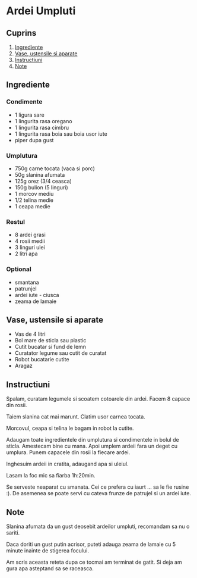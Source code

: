 # Ardei Umpluti

## Cuprins

1. [Ingrediente](#ingrediente)
2. [Vase, ustensile si aparate](#vase-ustensile-aparate)
3. [Instructiuni](#instructiuni)
4. [Note](#note)

<a id="ingrediente"></a>

## Ingrediente

### Condimente

- 1 ligura sare
- 1 lingurita rasa oregano
- 1 lingurita rasa cimbru
- 1 lingurita rasa boia sau boia usor iute
- piper dupa gust

### Umplutura

- 750g carne tocata (vaca si porc)
- 50g slanina afumata
- 125g orez (3/4 ceasca)
- 150g bulion (5 linguri)
- 1 morcov mediu
- 1/2 telina medie
- 1 ceapa medie

### Restul

- 8 ardei grasi
- 4 rosii medii
- 3 linguri ulei
- 2 litri apa

### Optional

- smantana
- patrunjel
- ardei iute - ciusca
- zeama de lamaie

<a id="vase-ustensile-aparate"></a>

## Vase, ustensile si aparate

- Vas de 4 litri
- Bol mare de sticla sau plastic
- Cutit bucatar si fund de lemn
- Curatator legume sau cutit de curatat
- Robot bucatarie cutite
- Aragaz

<a id="instructiuni"></a>

## Instructiuni

Spalam, curatam legumele si scoatem cotoarele din ardei.
Facem 8 capace din rosii.

Taiem slanina cat mai marunt. Clatim usor carnea tocata.

Morcovul, ceapa si telina le bagam in robot la cutite.

Adaugam toate ingredientele din umplutura si condimentele in bolul de sticla.
Amestecam bine cu mana. Apoi umplem ardeii fara un deget cu umplura.
Punem capacele din rosii la fiecare ardei.

Inghesuim ardeii in cratita, adaugand apa si uleiul.

Lasam la foc mic sa fiarba 1h:20min.

Se serveste neaparat cu smanata. Cei ce prefera cu iaurt ... sa le fie rusine :).
De asemenea se poate servi cu cateva frunze de patrujel si un ardei iute.

<a id="note"></a>

## Note

Slanina afumata da un gust deosebit ardeilor umpluti, recomandam sa nu o sariti.

Daca doriti un gust putin acrisor, puteti adauga zeama de lamaie cu 5 minute inainte de stigerea focului.

Am scris aceasta reteta dupa ce tocmai am terminat de gatit. Si deja am gura apa asteptand sa se raceasca.
